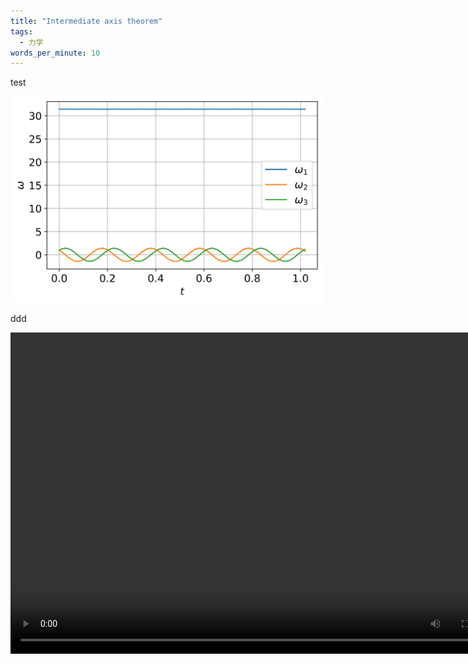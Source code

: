 ```yaml
---
title: "Intermediate axis theorem"
tags:
  - 力学
words_per_minute: 10
---
```


test

<img src="/assets/images/2021/07/omega_1.svg" width="500px" />

ddd

<video width="800" height="514" autoplay loop controls>
   <source src="/assets/images/2021/07/omega.mp4" type="video/mp4" width="800" height="514">
</video>
